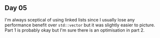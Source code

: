 ## Day 05

I'm always sceptical of using linked lists since I usually lose any performance benefit over `std::vector` but it was slightly easier to picture. Part 1 is probably okay but I'm sure there is an optimisation in part 2.  